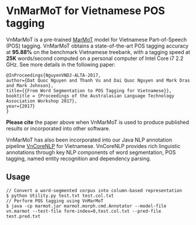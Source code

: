 # VnMarMoT for Vietnamese POS tagging

VnMarMoT is a pre-trained [MarMoT](http://cistern.cis.lmu.de/marmot/) model for Vietnamese Part-of-Speech (POS) tagging. VnMarMoT obtains a state-of-the-art POS tagging accuracy at **95.88%** on the benchmark Vietnamese treebank, with a tagging speed at **25K** words/second computed on a personal computer of Intel Core i7 2.2 GHz. See more details in the following paper: 

	@InProceedings{NguyenVNDJ-ALTA-2017,
	author={Dat Quoc Nguyen and Thanh Vu and Dai Quoc Nguyen and Mark Dras and Mark Johnson},
	title={{From Word Segmentation to POS Tagging for Vietnamese}},
	booktitle = {Proceedings of the Australasian Language Technology Association Workshop 2017},
	year={2017}
	}
	
**Please cite** the paper above when VnMarMoT is used to produce published results or incorporated into other software. 

VnMarMoT has also been incorporated into our Java NLP annotation pipeline [VnCoreNLP](https://github.com/vncorenlp/VnCoreNLP) for Vietnamese. VnCoreNLP provides rich linguistic annotations through key NLP components of word segmentation, POS tagging, named entity recognition and dependency parsing.

## Usage
    
    // Convert a word-segmented corpus into column-based representation
    $ python Utility.py test.txt test.col.txt
    // Perform POS tagging using VnMarMoT
    $ java -cp marmot.jar marmot.morph.cmd.Annotator --model-file vn.marmot --test-file form-index=0,test.col.txt --pred-file test.pred.txt